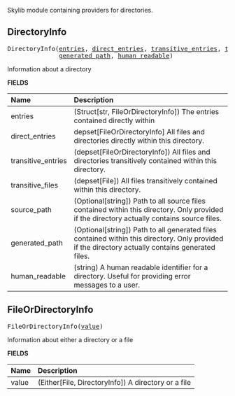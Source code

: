<!-- Generated with Stardoc: http://skydoc.bazel.build -->

Skylib module containing providers for directories.

<a id="DirectoryInfo"></a>

## DirectoryInfo

<pre>
DirectoryInfo(<a href="#DirectoryInfo-entries">entries</a>, <a href="#DirectoryInfo-direct_entries">direct_entries</a>, <a href="#DirectoryInfo-transitive_entries">transitive_entries</a>, <a href="#DirectoryInfo-transitive_files">transitive_files</a>, <a href="#DirectoryInfo-source_path">source_path</a>,
              <a href="#DirectoryInfo-generated_path">generated_path</a>, <a href="#DirectoryInfo-human_readable">human_readable</a>)
</pre>

Information about a directory

**FIELDS**


| Name  | Description |
| :------------- | :------------- |
| <a id="DirectoryInfo-entries"></a>entries |  (Struct[str, FileOrDirectoryInfo]) The entries contained directly within    |
| <a id="DirectoryInfo-direct_entries"></a>direct_entries |  depset[FileOrDirectoryInfo] All files and directories directly within this directory.    |
| <a id="DirectoryInfo-transitive_entries"></a>transitive_entries |  (depset[FileOrDirectoryInfo]) All files and directories transitively contained within this directory.    |
| <a id="DirectoryInfo-transitive_files"></a>transitive_files |  (depset[File]) All files transitively contained within this directory.    |
| <a id="DirectoryInfo-source_path"></a>source_path |  (Optional[string]) Path to all source files contained within this directory. Only provided if the directory actually contains source files.    |
| <a id="DirectoryInfo-generated_path"></a>generated_path |  (Optional[string]) Path to all generated files contained within this directory. Only provided if the directory actually contains generated files.    |
| <a id="DirectoryInfo-human_readable"></a>human_readable |  (string) A human readable identifier for a directory. Useful for providing error messages to a user.    |


<a id="FileOrDirectoryInfo"></a>

## FileOrDirectoryInfo

<pre>
FileOrDirectoryInfo(<a href="#FileOrDirectoryInfo-value">value</a>)
</pre>

Information about either a directory or a file

**FIELDS**


| Name  | Description |
| :------------- | :------------- |
| <a id="FileOrDirectoryInfo-value"></a>value |  (Either[File, DirectoryInfo]) A directory or a file    |



